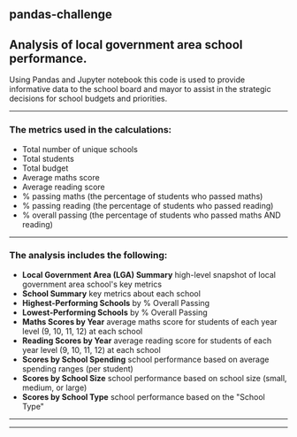 ## pandas-challenge


## Analysis of local government area school performance.

Using Pandas and Jupyter notebook this code is used to provide informative data to the school board and mayor to assist in the strategic decisions for school budgets and priorities.

-----

### The metrics used in the calculations:
+ Total number of unique schools
+ Total students
+ Total budget
+ Average maths score
+ Average reading score
+ % passing maths (the percentage of students who passed maths)
+ % passing reading (the percentage of students who passed reading)
+ % overall passing (the percentage of students who passed maths AND reading)

-----

### The analysis includes the following: 
+ **Local Government Area (LGA) Summary**  high-level snapshot of local government area school's key metrics
+ **School Summary**  key metrics about each school
+ **Highest-Performing Schools**  by % Overall Passing
+ **Lowest-Performing Schools**  by % Overall Passing
+ **Maths Scores by Year**  average maths score for students of each year level (9, 10, 11, 12) at each school
+ **Reading Scores by Year**  average reading score for students of each year level (9, 10, 11, 12) at each school
+ **Scores by School Spending**  school performance based on average spending ranges (per student)
+ **Scores by School Size**  school performance based on school size (small, medium, or large)
+ **Scores by School Type**  school performance based on the "School Type"

-----


-----
